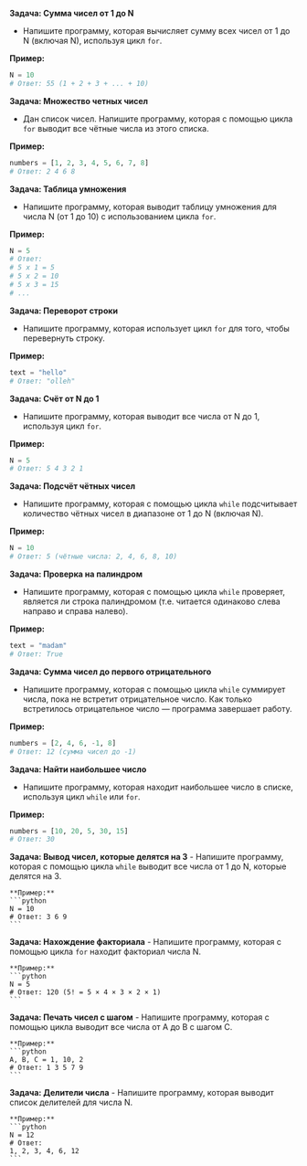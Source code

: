 **Задача: Сумма чисел от 1 до N**
   - Напишите программу, которая вычисляет сумму всех чисел от 1 до N (включая N), используя цикл `for`.

   **Пример:**
   ```python
   N = 10
   # Ответ: 55 (1 + 2 + 3 + ... + 10)
   ```

**Задача: Множество четных чисел**
   - Дан список чисел. Напишите программу, которая с помощью цикла `for` выводит все чётные числа из этого списка.

   **Пример:**
   ```python
   numbers = [1, 2, 3, 4, 5, 6, 7, 8]
   # Ответ: 2 4 6 8
   ```

**Задача: Таблица умножения**
   - Напишите программу, которая выводит таблицу умножения для числа N (от 1 до 10) с использованием цикла `for`.

   **Пример:**
   ```python
   N = 5
   # Ответ:
   # 5 x 1 = 5
   # 5 x 2 = 10
   # 5 x 3 = 15
   # ...
   ```

**Задача: Переворот строки**
   - Напишите программу, которая использует цикл `for` для того, чтобы перевернуть строку.

   **Пример:**
   ```python
   text = "hello"
   # Ответ: "olleh"
   ```

**Задача: Счёт от N до 1**
   - Напишите программу, которая выводит все числа от N до 1, используя цикл `for`.

   **Пример:**
   ```python
   N = 5
   # Ответ: 5 4 3 2 1
   ```

**Задача: Подсчёт чётных чисел**
   - Напишите программу, которая с помощью цикла `while` подсчитывает количество чётных чисел в диапазоне от 1 до N (включая N).

   **Пример:**
   ```python
   N = 10
   # Ответ: 5 (чётные числа: 2, 4, 6, 8, 10)
   ```

**Задача: Проверка на палиндром**
   - Напишите программу, которая с помощью цикла `while` проверяет, является ли строка палиндромом (т.е. читается одинаково слева направо и справа налево).

   **Пример:**
   ```python
   text = "madam"
   # Ответ: True
   ```

**Задача: Сумма чисел до первого отрицательного**
   - Напишите программу, которая с помощью цикла `while` суммирует числа, пока не встретит отрицательное число. Как только встретилось отрицательное число — программа завершает работу.

   **Пример:**
   ```python
   numbers = [2, 4, 6, -1, 8]
   # Ответ: 12 (сумма чисел до -1)
   ```

**Задача: Найти наибольшее число**
   - Напишите программу, которая находит наибольшее число в списке, используя цикл `while` или `for`.

   **Пример:**
   ```python
   numbers = [10, 20, 5, 30, 15]
   # Ответ: 30
   ```

**Задача: Вывод чисел, которые делятся на 3**
    - Напишите программу, которая с помощью цикла `while` выводит все числа от 1 до N, которые делятся на 3.

    **Пример:**
    ```python
    N = 10
    # Ответ: 3 6 9
    ```

**Задача: Нахождение факториала**
    - Напишите программу, которая с помощью цикла `for` находит факториал числа N.

    **Пример:**
    ```python
    N = 5
    # Ответ: 120 (5! = 5 × 4 × 3 × 2 × 1)
    ```

**Задача: Печать чисел с шагом**
    - Напишите программу, которая с помощью цикла выводит все числа от A до B с шагом C.

    **Пример:**
    ```python
    A, B, C = 1, 10, 2
    # Ответ: 1 3 5 7 9
    ```

**Задача: Делители числа**
    - Напишите программу, которая выводит список делителей для числа N.

    **Пример:**
    ```python
    N = 12
    # Ответ:
    1, 2, 3, 4, 6, 12
    ```

